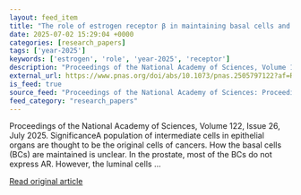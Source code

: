 ```yaml
---
layout: feed_item
title: "The role of estrogen receptor β in maintaining basal cells and modulating the immune environment in the prostate"
date: 2025-07-02 15:29:04 +0000
categories: [research_papers]
tags: ['year-2025']
keywords: ['estrogen', 'role', 'year-2025', 'receptor']
description: "Proceedings of the National Academy of Sciences, Volume 122, Issue 26, July 2025"
external_url: https://www.pnas.org/doi/abs/10.1073/pnas.2505797122?af=R
is_feed: true
source_feed: "Proceedings of the National Academy of Sciences: Proceedings of the National Academy of Sciences: Table of Contents"
feed_category: "research_papers"
---
```


Proceedings of the National Academy of Sciences, Volume 122, Issue 26, July 2025. SignificanceA population of intermediate cells in epithelial organs are thought to be the original cells of cancers. How the basal cells (BCs) are maintained is unclear. In the prostate, most of the BCs do not express AR. However, the luminal cells ...

[Read original article](https://www.pnas.org/doi/abs/10.1073/pnas.2505797122?af=R)

